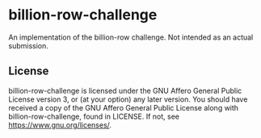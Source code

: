 # billion-row-challenge

An implementation of the billion-row challenge. Not intended as an actual submission.

## License

billion-row-challenge is licensed under the GNU Affero General Public License version 3, or (at your option) any later version.
You should have received a copy of the GNU Affero General Public License along with billion-row-challenge, found in LICENSE.
If not, see <https://www.gnu.org/licenses/>.

